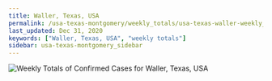 ```yaml
---
title: Waller, Texas, USA
permalink: /usa-texas-montgomery/weekly_totals/usa-texas-waller-weekly_totals.html
last_updated: Dec 31, 2020
keywords: ["Waller, Texas, USA", "weekly totals"]
sidebar: usa-texas-montgomery_sidebar
---
```


![Weekly Totals of Confirmed Cases for Waller, Texas, USA](/covid_tracker/images/graphs/usa-texas-waller-weekly_totals_graph.png)

